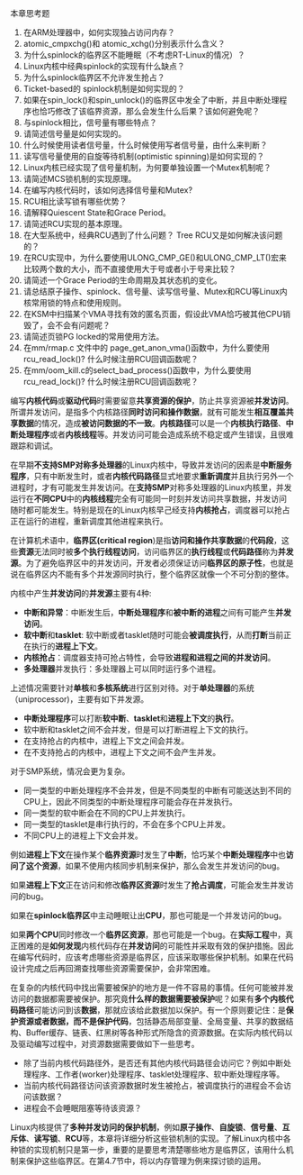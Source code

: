 本章思考题

1. 在ARM处理器中，如何实现独占访问内存？
2. atomic\_cmpxchg()和 atomic\_xchg()分别表示什么含义？
3. 为什么spinlock的临界区不能睡眠（不考虑RT\-Linux的情况）？
4. Linux内核中经典spinlock的实现有什么缺点？
5. 为什么spinlock临界区不允许发生抢占？
6. Ticket-based的 spinlock机制是如何实现的？
7. 如果在spin\_lock()和spin\_unlock()的临界区中发全了中断，并且中断处理程序也恰巧修改了该临界资源，那么会发生什么后果？该如何避免呢？
8. 与spinlock相比，信号量有哪些特点？
9. 请简述信号量是如何实现的。
10. 什么时候使用读者信号量，什么时候使用写者信号量，由什么来判断？
11. 读写信号量使用的自旋等待机制(optimistic spinning)是如何实现的？
12. Linux内核已经实现了信号量机制，为何要单独设置一个Mutex机制呢？
13. 请简述MCS锁机制的实现原理。
14. 在编写内核代码时，该如何选择信号量和Mutex?
15. RCU相比读写锁有哪些优势？
16. 请解释Quiescent State和Grace Period。
17. 请简述RCU实现的基本原理。
18. 在大型系统中，经典RCU遇到了什么问题？ Tree RCU又是如何解决该问题的？
19. 在RCU实现中，为什么要使用ULONG\_CMP\_GE()和ULONG\_CMP\_LT()宏来比较两个数的大小，而不直接使用大于号或者小于号来比较？
20. 请简述一个Grace Period的生命周期及其状态机的变化。
21. 请总结原子操作、spinlock、信号量、读写信号量、Mutex和RCU等Linux内核常用锁的特点和使用规则。
22. 在KSM中扫描某个VMA寻找有效的匿名页面，假设此VMA恰巧被其他CPU销毁了，会不会有问题呢？
23. 请简述页锁PG locked的常用使用方法。
24. 在mm/rmap.c 文件中的 page\_get\_anon\_vma()函数中，为什么要使用rcu\_read\_lock()? 什么时候注册RCU回调函数呢？
25. 在mm/oom\_kill.c的select\_bad\_process()函数中，为什么要使用rcu\_read\_lock()? 什么时候注册RCU回调函数呢？

编写**内核代码**或**驱动代码**时需要留意**共享资源的保护**，防止共享资源被**并发访问**。所谓并发访问，是指多个内核路径**同时访问和操作数据**，就有可能发生**相互覆盖共享数据**的情况，造成**被访问数据的不一致**。**内核路径**可以是一个**内核执行路径**、**中断处理程序**或者**内核线程**等。并发访问可能会造成系统不稳定或产生错误，且很难跟踪和调试。

在早期**不支持SMP对称多处理器**的Linux内核中，导致并发访问的因素是**中断服务程序**，只有中断发生时，或者**内核代码路径**显式地要求**重新调度**并且执行另外一个进程时，才有可能发生并发访问。在**支持SMP**对称多处理器的Linux内核里，并发运行在**不同CPU**中的**内核线程**完全有可能同一时刻并发访问共享数据，并发访问随时都可能发生。特别是现在的Linux内核早己经支持**内核抢占**，调度器可以抢占正在运行的进程，重新调度其他进程来执行。

在计算机术语中，**临界区(critical region**)是指**访问和操作共享数据**的**代码段**，这些**资源**无法同时被**多个执行线程访问**，访问临界区的**执行线程**或**代码路径**称为**并发源**。为了避免临界区中的并发访问，开发者必须保证访问**临界区的原子性**，也就是说在临界区内不能有多个并发源同时执行，整个临界区就像一个不可分割的整体。

内核中产生**并发访问**的**并发源**主要有4种:

- **中断和异常**：中断发生后，**中断处理程序**和**被中断的进程**之间有可能产生**并发访问**。
- **软中断**和**tasklet**: 软中断或者tasklet随时可能会**被调度执行**，从而**打断**当前正在执行的**进程上下文**。
- **内核抢占**：调度器支持可抢占特性，会导致**进程和进程之间的并发访问**。
- **多处理器**并发执行：多处理器上可以同时运行多个进程。

上述情况需要针对**单核**和**多核系统**进行区别对待。对于**单处理器**的系统（uniprocessor)，主要有如下并发源。

- **中断处理程序**可以打断**软中断**、**tasklet**和**进程上下文**的**执行**。
- 软中断和tasklet之间不会并发，但是可以打断进程上下文的执行。
- 在支持抢占的内核中，进程上下文之间会并发。
- 在不支持抢占的内核中，进程上下文之间不会产生并发。

对于SMP系统，情况会更为复杂。

- 同一类型的中断处理程序不会并发，但是不同类型的中断有可能送达到不同的CPU上，因此不同类型的中断处理程序可能会存在并发执行。
- 同一类型的软中断会在不同的CPU上并发执行。
- 同一类型的tasklet是串行执行的，不会在多个CPU上并发。
- 不同CPU上的进程上下文会并发。

例如**进程上下文**在操作某个**临界资源**时发生了**中断**，恰巧某个**中断处理程序**中也**访问了这个资源**，如果不使用内核同步机制来保护，那么会发生并发访问的bug。

如果**进程上下文**正在访问和修改**临界区资源**时发生了**抢占调度**，可能会发生并发访问的bug。

如果在**spinlock临界区**中主动睡眠让出**CPU**，那也可能是一个并发访问的bug。

如果**两个CPU**同时修改一个**临界区资源**，那也可能是一个bug。在**实际工程**中，真正困难的是**如何发现**内核代码存在**并发访问**的可能性并采取有效的保护措施。因此在编写代码时，应该考虑哪些资源是临界区，应该采取哪些保护机制。如果在代码设计完成之后再回溯查找哪些资源需要保护，会非常困难。

在复杂的内核代码中找出需要被保护的地方是一件不容易的事情。任何可能被并发访问的数据都需要被保护。那究竟**什么样的数据需要被保护**呢？如果有**多个内核代码路径**可能访问到该**数据**，那就应该给此数据加以保护。有一个原则要记住：是**保护资源或者数据，而不是保护代码**，包括静态局部变量、全局变量、共享的数据结构、Buffer缓存、链表、红黑树等各种形式所隐含的资源数据。在实际内核代码以及驱动编写过程中，对资源数据需要做如下一些思考。

- 除了当前内核代码路径外，是否还有其他内核代码路径会访问它？例如中断处理程序、工作者(worker)处理程序、tasklet处理程序、软中断处理程序等。
-  当前内核代码路径访问该资源数据时发生被抢占，被调度执行的进程会不会访问该数据？
- 进程会不会睡眠阻塞等待该资源？

Linux内核提供了**多种并发访问的保护机制**，例如**原子操作**、**自旋锁**、**信号量**、**互斥体**、**读写锁**、**RCU**等，本章将详细分析这些锁机制的实现。了解Linux内核中各种锁的实现机制只是第一步，重要的是要思考清楚哪些地方是临界区，该用什么机制来保护这些临界区。在第4.7节中，将以内存管理为例来探讨锁的运用。